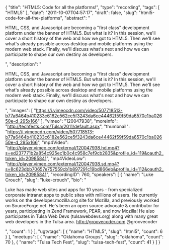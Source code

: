 {
  "title": "HTML5: Code for all the platforms!",
  "type": "recording",
  "tags": [
    "HTML5"
  ],
  "date": "2011-10-07T04:57:17",
  "draft": false,
  "slug": "html5-code-for-all-the-platforms",
  "abstract": "<p>HTML, CSS, and Javascript are becoming a \"first class\" development platform under the banner of HTML5. But what is it? In this session, we'll cover a short history of the web and how we got to HTML5. Then we'll see what's already possible across desktop and mobile platforms using the modern web stack. Finally, we'll discuss what's next and how we can participate to shape our own destiny as developers.</p>",
  "description": "<p>HTML, CSS, and Javascript are becoming a \"first class\" development platform under the banner of HTML5. But what is it? In this session, we'll cover a short history of the web and how we got to HTML5. Then we'll see what's already possible across desktop and mobile platforms using the modern web stack. Finally, we'll discuss what's next and how we can participate to shape our own destiny as developers.</p>",
  "images": [
    "https://i.vimeocdn.com/video/507718513-b77a6464b410233c6182e562ce5f3243da6ce44462f59f59da6570c1ba02650e-d_295x166"
  ],
  "vimeo": "120047938",
  "moreinfo": "http://techfests.com/Tulsa/2011/default.aspx",
  "thumbnail": "https://i.vimeocdn.com/video/507718513-b77a6464b410233c6182e562ce5f3243da6ce44462f59f59da6570c1ba02650e-d_295x166",
  "mp4Video": "http://player.vimeo.com/external/120047938.hd.mp4?s=ed237771b2a854c925ec1b0c4c958c7ef9cb2835&profile_id=119&oauth2_token_id=20985841",
  "mp4VideoLow": "http://player.vimeo.com/external/120047938.sd.mp4?s=8c623dbb70657e757559cb1b897291c19bd866eb&profile_id=112&oauth2_token_id=20985841",
  "recordingID": 760,
  "speakers": [
    {
      "name": "Luke Crouch",
      "slug": "luke-crouch",
      "bio": "<p>Luke has made web sites and apps for 10 years - from specialized corporate intranet apps to public sites with millions of users. He currently works on the developer.mozilla.org site for Mozilla, and previously worked on SourceForge.net. He's been an open source advocate &amp; contributor for years, participating in Zend Framework, PEAR, and now Mozilla! He also participates in Tulsa Web Devs (tulsawebdevs.org) along with many great web developers in the Tulsa area. http://groovecoder.com @groovecoder</p>",
      "count": 1
    }
  ],
  "ugtvtags": [
    {
      "name": "HTML5",
      "slug": "html5",
      "count": 6
    }
  ],
  "meetups": [
    {
      "name": "Oklahoma Groups",
      "slug": "oklahoma",
      "count": 70
    },
    {
      "name": "Tulsa Tech Fest",
      "slug": "tulsa-tech-fest",
      "count": 41
    }
  ]
}